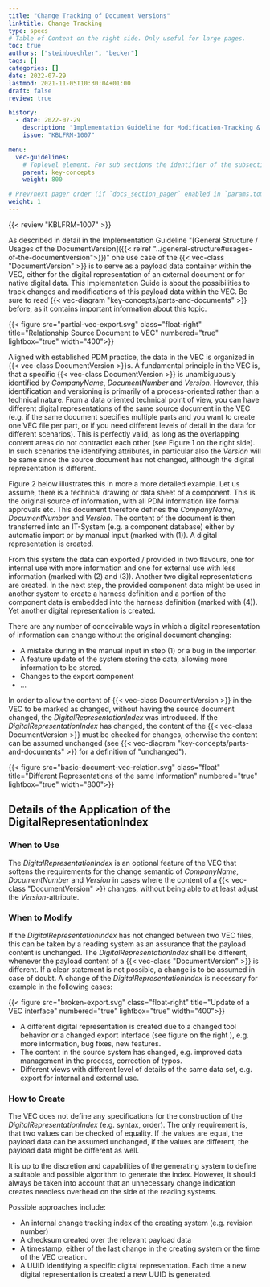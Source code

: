 ```yaml
---
title: "Change Tracking of Document Versions"
linktitle: Change Tracking
type: specs
# Table of Content on the right side. Only useful for large pages.
toc: true
authors: ["steinbuechler", "becker"]
tags: []
categories: []
date: 2022-07-29
lastmod: 2021-11-05T10:30:04+01:00
draft: false
review: true

history:
  - date: 2022-07-29
    description: "Implementation Guideline for Modification-Tracking & Versioning"
    issue: "KBLFRM-1007"

menu:
  vec-guidelines:
    # Toplevel element. For sub sections the identifier of the subsection
    parent: key-concepts
    weight: 800

# Prev/next pager order (if `docs_section_pager` enabled in `params.toml`)
weight: 1
---
```

{{< review "KBLFRM-1007" >}}

As described in detail in the Implementation Guideline "[General Structure / Usages of the DocumentVersion]({{< relref "../general-structure#usages-of-the-documentversion">}})" one use case of the {{< vec-class "DocumentVersion" >}} is to serve as a payload data container within the VEC, either for the digital representation of an external document or for native digital data. This Implementation Guide is about the possibilities to track changes and modifications of this payload data within the VEC. Be sure to read {{< vec-diagram "key-concepts/parts-and-documents" >}} before, as it contains important information about this topic.

{{< figure src="partial-vec-export.svg" class="float-right" title="Relationship Source Document to VEC" numbered="true" lightbox="true" width="400">}}

Aligned with established PDM practice, the data in the VEC is organized in {{< vec-class DocumentVersion >}}s. A fundamental principle in the VEC is, that a specific {{< vec-class DocumentVersion >}} is unambiguously identified by _CompanyName_, _DocumentNumber_ and _Version_. However, this identification and versioning is primarily of a process-oriented rather than a technical nature. From a data oriented technical point of view, you can have different digital representations of the same source document in the VEC (e.g. if the same document specifies multiple parts and you want to create one VEC file per part, or if you need different levels of detail in the data for different scenarios). This is perfectly valid, as long as the overlapping content areas do not contradict each other (see Figure 1 on the right side). In such scenarios the identifying attributes, in particular also the _Version_ will be same since the source document has not changed, although the digital representation is different. 

Figure 2 below illustrates this in more a more detailed example. Let us assume, there is a technical drawing or data sheet of a component. This is the original source of information, with all PDM information like formal approvals etc. This document therefore defines the _CompanyName_, _DocumentNumber_ and _Version_. The content of the document is then transferred into an IT-System (e.g. a component database) either by automatic import or by manual input (marked with (1)). A digital representation is created. 

From this system the data can exported / provided in two flavours, one for internal use with more information and one for external use with less information (marked with (2) and (3)). Another two digital representations are created. In the next step, the provided component data might be used in another system to create a harness definition and a portion of the component data is embedded into the harness definition (marked with (4)). Yet another digital representation is created. 

There are any number of conceivable ways in which a digital representation of information can change without the original document changing:

- A mistake during in the manual input in step (1) or a bug in the importer.
- A feature update of the system storing the data, allowing more information to be stored.
- Changes to the export component
- ...

In order to allow the content of {{< vec-class DocumentVersion >}} in the VEC to be marked as changed, without having the source document changed, the _DigitalRepresentationIndex_ was introduced. If the _DigitalRepresentationIndex_ has changed, the content of the {{< vec-class DocumentVersion >}} must be checked for changes, otherwise the content can be assumed unchanged (see {{< vec-diagram "key-concepts/parts-and-documents" >}} for a definition of "unchanged").  

{{< figure src="basic-document-vec-relation.svg" class="float" title="Different Representations  of the same Information" numbered="true" lightbox="true" width="800">}}


## Details of the Application of the DigitalRepresentationIndex

### When to Use

The _DigitalRepresentationIndex_ is an optional feature of the VEC that softens the requirements for the change semantic of _CompanyName_, _DocumentNumber_ and _Version_ in cases where the content of a {{< vec-class "DocumentVersion" >}} changes, without being able to at least adjust the _Version_-attribute.

### When to Modify

If the _DigitalRepresentationIndex_ has not changed between two VEC files, this can be taken by a reading system as an assurance that the payload content is unchanged. The _DigitalRepresentationIndex_ shall be different, whenever the payload content of a {{< vec-class "DocumentVersion" >}} is different. If a clear statement is not possible, a change is to be assumed in case of doubt. A change of the _DigitalRepresentationIndex_ is necessary for example in the following cases:

{{< figure src="broken-export.svg" class="float-right" title="Update of a VEC interface" numbered="true" lightbox="true" width="400">}}

- A different digital representation is created due to a changed tool behavior or a changed export interface (see figure on the right ), e.g. more information, bug fixes, new features.  
- The content in the source system has changed, e.g. improved data management in the process, correction of typos. 
- Different views with different level of details of the same data set, e.g. export for internal and external use. 

### How to Create

The VEC does not define any specifications for the construction of the _DigitalRepresentationIndex_ (e.g. syntax, order). The only requirement is, that two values can be checked of equality. If the values are equal, the payload data can be assumed unchanged, if the values are different, the payload data might be different as well.  

It is up to the discretion and capabilities of the generating system to define a suitable and possible algorithm to generate the index. However, it should always be taken into account that an unnecessary change indication creates needless overhead on the side of the reading systems.

Possible approaches include:

- An internal change tracking index of the creating system (e.g. revision number)
- A checksum created over the relevant payload data
- A timestamp, either of the last change in the creating system or the time of the VEC creation. 
- A UUID identifying a specific digital representation. Each time a new digital representation is created a new UUID is generated. 
